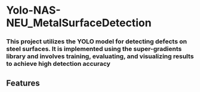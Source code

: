 # Yolo-NAS-NEU_MetalSurfaceDetection
### This project utilizes the YOLO model for detecting defects on steel surfaces. It is implemented using the super-gradients library and involves training, evaluating, and visualizing results to achieve high detection accuracy
## Features 

 
